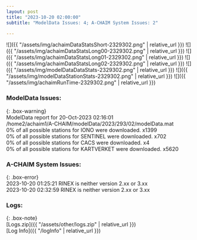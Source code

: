 ```yaml
---
layout: post
title: "2023-10-20 02:00:00"
subtitle: "ModelData Issues: 4; A-CHAIM System Issues: 2"

---
```


![]({{ "/assets/img/achaimDataStatsShort-2329302.png" | relative_url }})
![]({{ "/assets/img/achaimDataStatsLong00-2329302.png" | relative_url }})
![]({{ "/assets/img/achaimDataStatsLong01-2329302.png" | relative_url }})
![]({{ "/assets/img/achaimDataStatsLong02-2329302.png" | relative_url }})
![]({{ "/assets/img/modelDataDataStats-2329302.png" | relative_url }})
![]({{ "/assets/img/modelDataStationStats-2329302.png" | relative_url }})
![]({{ "/assets/img/achaimRunTime-2329302.png" | relative_url }})


### ModelData Issues:  
  
{: .box-warning}  
 ModelData report for 20-Oct-2023 02:16:01   
 /home2/achaim1/A-CHAIM/modelData/2023/293/02/modelData.mat   
 0% of all possible stations for IONO were downloaded. x1399   
 0% of all possible stations for SENTINEL were downloaded. x702   
 0% of all possible stations for CACS were downloaded. x4   
 0% of all possible stations for KARTVERKET were downloaded. x5620   
  
### A-CHAIM System Issues:  
  
{: .box-error}  
2023-10-20 01:25:21 RINEX is neither version 2.xx or 3.xx  
2023-10-20 02:32:59 RINEX is neither version 2.xx or 3.xx  

### Logs:  
  
{: .box-note}  
[Logs.zip]({{ "/assets/other/logs.zip" | relative_url }})  
[Log Info]({{ "/logInfo" | relative_url }})  
